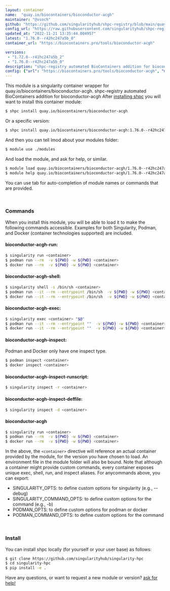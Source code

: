 ```yaml
---
layout: container
name:  "quay.io/biocontainers/bioconductor-acgh"
maintainer: "@vsoch"
github: "https://github.com/singularityhub/shpc-registry/blob/main/quay.io/biocontainers/bioconductor-acgh/container.yaml"
config_url: "https://raw.githubusercontent.com/singularityhub/shpc-registry/main/quay.io/biocontainers/bioconductor-acgh/container.yaml"
updated_at: "2022-11-21 13:35:44.004957"
latest: "1.76.0--r42hc247a5b_0"
container_url: "https://biocontainers.pro/tools/bioconductor-acgh"

versions:
 - "1.72.0--r41hc247a5b_2"
 - "1.76.0--r42hc247a5b_0"
description: "shpc-registry automated BioContainers addition for bioconductor-acgh"
config: {"url": "https://biocontainers.pro/tools/bioconductor-acgh", "maintainer": "@vsoch", "description": "shpc-registry automated BioContainers addition for bioconductor-acgh", "latest": {"1.76.0--r42hc247a5b_0": "sha256:b60ea47b739b76ba4a4bc5c27e5362bfd840047d095dc586a65b7a3ccd5d81ac"}, "tags": {"1.72.0--r41hc247a5b_2": "sha256:54c79a871b3ecc03fd410be5b0657ede25657bc808229653fe5eee65986988a9", "1.76.0--r42hc247a5b_0": "sha256:b60ea47b739b76ba4a4bc5c27e5362bfd840047d095dc586a65b7a3ccd5d81ac"}, "docker": "quay.io/biocontainers/bioconductor-acgh"}
---
```


This module is a singularity container wrapper for quay.io/biocontainers/bioconductor-acgh.
shpc-registry automated BioContainers addition for bioconductor-acgh
After [installing shpc](#install) you will want to install this container module:


```bash
$ shpc install quay.io/biocontainers/bioconductor-acgh
```

Or a specific version:

```bash
$ shpc install quay.io/biocontainers/bioconductor-acgh:1.76.0--r42hc247a5b_0
```

And then you can tell lmod about your modules folder:

```bash
$ module use ./modules
```

And load the module, and ask for help, or similar.

```bash
$ module load quay.io/biocontainers/bioconductor-acgh/1.76.0--r42hc247a5b_0
$ module help quay.io/biocontainers/bioconductor-acgh/1.76.0--r42hc247a5b_0
```

You can use tab for auto-completion of module names or commands that are provided.

<br>

### Commands

When you install this module, you will be able to load it to make the following commands accessible.
Examples for both Singularity, Podman, and Docker (container technologies supported) are included.

#### bioconductor-acgh-run:

```bash
$ singularity run <container>
$ podman run --rm  -v ${PWD} -w ${PWD} <container>
$ docker run --rm  -v ${PWD} -w ${PWD} <container>
```

#### bioconductor-acgh-shell:

```bash
$ singularity shell -s /bin/sh <container>
$ podman run --it --rm --entrypoint /bin/sh  -v ${PWD} -w ${PWD} <container>
$ docker run --it --rm --entrypoint /bin/sh  -v ${PWD} -w ${PWD} <container>
```

#### bioconductor-acgh-exec:

```bash
$ singularity exec <container> "$@"
$ podman run --it --rm --entrypoint ""  -v ${PWD} -w ${PWD} <container> "$@"
$ docker run --it --rm --entrypoint ""  -v ${PWD} -w ${PWD} <container> "$@"
```

#### bioconductor-acgh-inspect:

Podman and Docker only have one inspect type.

```bash
$ podman inspect <container>
$ docker inspect <container>
```

#### bioconductor-acgh-inspect-runscript:

```bash
$ singularity inspect -r <container>
```

#### bioconductor-acgh-inspect-deffile:

```bash
$ singularity inspect -d <container>
```



#### bioconductor-acgh

```bash
$ singularity run <container>
$ podman run --rm  -v ${PWD} -w ${PWD} <container>
$ docker run --rm  -v ${PWD} -w ${PWD} <container>
```


In the above, the `<container>` directive will reference an actual container provided
by the module, for the version you have chosen to load. An environment file in the
module folder will also be bound. Note that although a container
might provide custom commands, every container exposes unique exec, shell, run, and
inspect aliases. For anycommands above, you can export:

 - SINGULARITY_OPTS: to define custom options for singularity (e.g., --debug)
 - SINGULARITY_COMMAND_OPTS: to define custom options for the command (e.g., -b)
 - PODMAN_OPTS: to define custom options for podman or docker
 - PODMAN_COMMAND_OPTS: to define custom options for the command

<br>

### Install

You can install shpc locally (for yourself or your user base) as follows:

```bash
$ git clone https://github.com/singularityhub/singularity-hpc
$ cd singularity-hpc
$ pip install -e .
```

Have any questions, or want to request a new module or version? [ask for help!](https://github.com/singularityhub/singularity-hpc/issues)